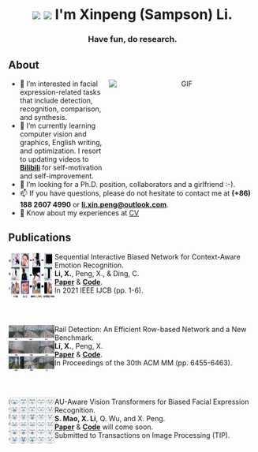 <h1 align="center"><img src="https://github.com/TheDudeThatCode/TheDudeThatCode/blob/master/Assets/Hi.gif" width="29px"> <img src="https://github.com/TheDudeThatCode/TheDudeThatCode/blob/master/Assets/Earth.gif" width="24px"> I'm Xinpeng (Sampson) Li.</h1>
<h3 align="center">Have fun, do research. </h3>

## About
<a target="_blank" align="center">
  <img align="right" top="500" height="200" width="300" alt="GIF" src="https://media.giphy.com/media/SWoSkN6DxTszqIKEqv/giphy.gif">
</a>

- 👀 I’m interested in facial expression-related tasks that include detection, recognition, comparison, and synthesis. 
- 🌱 I’m currently learning computer vision and graphics, English writing, and optimization. I resort to updating videos to **[Bilibili](https://space.bilibili.com/111355637/)** for self-motivation and self-improvement.
- 💞️ I’m looking for a Ph.D. position, collaborators and a girlfriend :-).
- 📫 If you have questions, please do not hesitate to contact me at **(+86) 188 2607 4990** or **li.xin.peng@outlook.com**.
- 📄 Know about my experiences at [CV](https://github.com/Sampson-Lee/Sampson-Lee/blob/main/CV_XinpengLi.pdf)


## Publications

[<img align="left" height="94px" width="94px" alt="IJCB" src="https://github.com/Sampson-Lee/Sampson-Lee/blob/main/IJCB_2021_SCB_Net_logo.png"/>]()
Sequential Interactive Biased Network for Context-Aware Emotion Recognition. \
**Li, X.**, Peng, X., & Ding, C. \
[**Paper**](https://github.com/Sampson-Lee/Sampson-Lee/blob/main/IJCB_2021_SCB_Net.pdf) & [**Code**](https://github.com/Sampson-Lee/SIB-Net). \
In 2021 IEEE IJCB (pp. 1-6).

<br/>
<br/>

[<img align="left" height="94px" width="94px" alt="ACMMM" src="https://github.com/Sampson-Lee/Sampson-Lee/blob/main/ACM_MM_2022_Rail_Detection_logo.png"/>]()
Rail Detection: An Efficient Row-based Network and a New Benchmark. \
**Li, X.**, Peng, X. \
[**Paper**](https://github.com/Sampson-Lee/Sampson-Lee/blob/main/ACM_MM_2022_Rail_Detection.pdf) & [**Code**](https://github.com/Sampson-Lee/Rail-Detection). \
In Proceedings of the 30th ACM MM (pp. 6455-6463).

<br/>
<br/>

[<img align="left" height="94px" width="94px" alt="TIP" src="https://github.com/Sampson-Lee/Sampson-Lee/blob/main/TIP_2022_AU_ViT_logo.png"/>]()
AU-Aware Vision Transformers for Biased Facial Expression Recognition. \
**S. Mao, X. Li**, Q. Wu, and X. Peng. \
[**Paper**]() & [**Code**]() will come soon. \
Submitted to Transactions on Image Processing (TIP).

<br/>
<br/>

